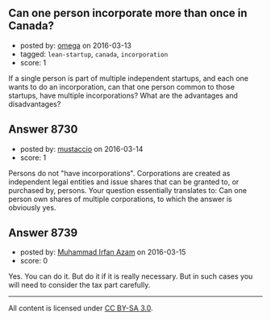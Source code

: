 ## Can one person incorporate more than once in Canada?

- posted by: [omega](https://stackexchange.com/users/1620855/omega) on 2016-03-13
- tagged: `lean-startup`, `canada`, `incorporation`
- score: 1

If a single person is part of multiple independent startups, and each one wants to do an incorporation, can that one person common to those startups, have multiple incorporations? What are the advantages and disadvantages?


## Answer 8730

- posted by: [mustaccio](https://stackexchange.com/users/1270839/mustaccio) on 2016-03-14
- score: 1

Persons do not "have incorporations". Corporations are created as independent legal entities and issue shares that can be granted to, or purchased by, persons. Your question essentially translates to: Can one person own shares of multiple corporations, to which the answer is obviously yes.


## Answer 8739

- posted by: [Muhammad Irfan Azam](https://stackexchange.com/users/7385196/muhammad-irfan-azam) on 2016-03-15
- score: 0

Yes. You can do it. But do it if it is really necessary. But in such cases you will need to consider the tax part carefully.



---

All content is licensed under [CC BY-SA 3.0](https://creativecommons.org/licenses/by-sa/3.0/).
